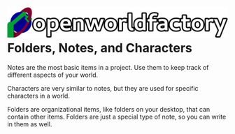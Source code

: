 # ![open world factory](../logos/header.svg) Folders, Notes, and Characters

Notes are the most basic items in a project. Use them to keep track of different
aspects of your world.

Characters are very similar to notes, but they are used for specific characters
in a world.

Folders are organizational items, like folders on your desktop, that can contain
other items. Folders are just a special type of note, so you can write in them
as well.
